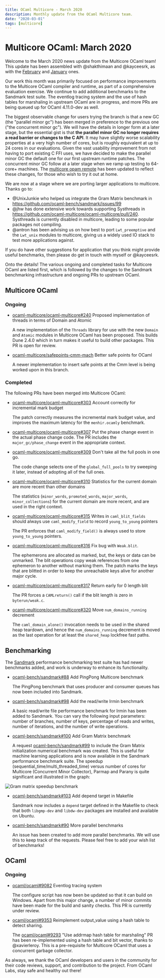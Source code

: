 ```yaml
---
title: OCaml Multicore - March 2020
description: Monthly update from the OCaml Multicore team.
date: "2020-03-01"
tags: [multicore]
---
```


# Multicore OCaml: March 2020

Welcome to the March 2020 news update from the Multicore OCaml team!  This update has been assembled with @shakthimaan and @kayceesrk, as with the [February](https://discuss.ocaml.org/t/multicore-ocaml-feb-2020-update/5227) and [January](https://discuss.ocaml.org/t/multicore-ocaml-january-2020-update/5090) ones.

Our work this month was primarily focused on performance improvements to the Multicore OCaml compiler and runtime, as part of a comprehensive evaluation exercise. We continue to add additional benchmarks to the Sandmark test suite. The eventlog tracing system and the use of hash tables for marshaling in upstream OCaml are in progress, and more PRs are being queued up for OCaml 4.11.0-dev as well.

The biggest observable change for users trying the branch is that a new GC (the "parallel minor gc") has been merged in preference to the previous one ("the concurrent minor gc").  We will have the details in longer form at a later stage, but the essential gist is that **the parallel minor GC no longer requires a read barrier or changes to the C API**.  It may have slightly worse scalability properties at a very high number of cores, but is roughly equivalent at up to 24 cores in our evaluations.  Given the vast usability improvement from not having to port existing C FFI uses, we have decided to make the parallel minor GC the default one for our first upstream runtime patches. The concurrent minor GC follow at a later stage when we ramp up testing to 64-core+ machines.  The [multicore opam remote](https://github.com/ocaml-multicore/multicore-opam) has been updated to reflect these changes, for those who wish to try it out at home.

We are now at a stage where we are porting larger applications to multicore.  Thanks go to:
- @UnixJunkie who helped us integrate the Gram Matrix benchmark in https://github.com/ocaml-bench/sandmark/issues/99
- @jhw has done extensive work towards supporting Systhreads in https://github.com/ocaml-multicore/ocaml-multicore/pull/240. Systhreads is currently disabled in multicore, leading to some popular packages not compiling. 
- @antron has been advising us on how best to port `Lwt_preemptive` and the `Lwt_unix` modules to multicore, giving us a widely used IO stack to test more applications against.

If you do have other suggestions for application that you think might provide useful benchmarks, then please do get in touch with myself or @kayceesrk.

Onto the details! The various ongoing and completed tasks for Multicore OCaml are listed first, which is followed by the changes to the Sandmark benchmarking infrastructure and ongoing PRs to upstream OCaml.

## Multicore OCaml

### Ongoing

* [ocaml-multicore/ocaml-multicore#240](https://github.com/ocaml-multicore/ocaml-multicore/pull/240)
  Proposed implementation of threads in terms of Domain and Atomic

  A new implementation of the `Threads` library for use with the new `Domain` and `Atomic` modules in Multicore OCaml has been proposed. This builds Dune 2.4.0 which in turn makes it useful to build other packages. This PR is open for review.

* [ocaml-multicore/safepoints-cmm-mach](https://github.com/anmolsahoo25/ocaml-multicore/tree/safepoints-cmm-mach)
  Better safe points for OCaml

  A newer implementation to insert safe points at the Cmm level is being worked upon in this branch.

### Completed

The following PRs have been merged into Multicore OCaml:

* [ocaml-multicore/ocaml-multicore#303](https://github.com/ocaml-multicore/ocaml-multicore/pull/303)
  Account correctly for incremental mark budget

  The patch correctly measures the incremental mark budget value, and improves the maximum latency for the `menhir.ocamly` benchmark.

* [ocaml-multicore/ocaml-multicore#307](https://github.com/ocaml-multicore/ocaml-multicore/pull/307)
  Put the phase change event in the actual phase change code. The PR includes the `major_gc/phase_change` event in the appropriate context.

* [ocaml-multicore/ocaml-multicore#309](https://github.com/ocaml-multicore/ocaml-multicore/pull/309)
  Don't take all the full pools in one go.

  The code change selects one of the `global_full_pools` to try sweeping it later, instead of adopting all of the full ones.

* [ocaml-multicore/ocaml-multicore#310](https://github.com/ocaml-multicore/ocaml-multicore/pull/310)
  Statistics for the current domain are more recent than other domains

  The statistics (`minor_words`, `promoted_words`, `major_words`, `minor_collections`) for the current domain are more recent, and are used in the right context.

* [ocaml-multicore/ocaml-multicore#315](https://github.com/ocaml-multicore/ocaml-multicore/pull/315)
  Writes in `caml_blit_fields` should always use `caml_modify_field` to record `young_to_young` pointers

  The PR enforces that `caml_modify_field()` is always used to store `young_to_young` pointers.

* [ocaml-multicore/ocaml-multicore#316](https://github.com/ocaml-multicore/ocaml-multicore/pull/316)
  Fix bug with `Weak.blit`.

  The ephemerons are allocated as marked, but, the keys or data can be unmarked. The blit operations copy weak references from one ephemeron to another without marking them. The patch marks the keys that are blitted in order to keep the unreachable keys alive for another major cycle.

* [ocaml-multicore/ocaml-multicore#317](https://github.com/ocaml-multicore/ocaml-multicore/pull/317)
  Return early for 0 length blit

  The PR forces a `CAMLreturn()` call if the blit length is zero in `byterun/weak.c`.

* [ocaml-multicore/ocaml-multicore#320](https://github.com/ocaml-multicore/ocaml-multicore/pull/320)
  Move `num_domains_running` decrement

  The `caml_domain_alone()` invocation needs to be used in the shared heap teardown, and hence the `num_domains_running` decrement is moved as the last operation for at least the `shared_heap` lockfree fast paths.

## Benchmarking

The [Sandmark](https://github.com/ocaml-bench/sandmark) performance benchmarking test suite has had newer benchmarks added, and work is underway to enhance its functionality.

* [ocaml-bench/sandmark#88](https://github.com/ocaml-bench/sandmark/pull/88)
  Add PingPong Multicore benchmark

  The PingPong benchmark that uses producer and consumer queues has now been included into Sandmark.

* [ocaml-bench/sandmark#98](https://github.com/ocaml-bench/sandmark/pull/98)
  Add the read/write Irmin benchmark

  A basic read/write file performance benchmark for Irmin has been added to Sandmark. You can vary the following input parameters: number of branches, number of keys, percentage of reads and writes, number of iterations, and the number of write operations.

* [ocaml-bench/sandmark#100](https://github.com/ocaml-bench/sandmark/issues/100)
  Add Gram Matrix benchmark

  A request
  [ocaml-bench/sandmark#99](https://github.com/ocaml-bench/sandmark/issues/99) to include the Gram Matrix initialization numerical benchmark was created. This is useful for machine learning applications and is now available in the Sandmark performance benchmark suite. The speedup (sequential_time/multi_threaded_time) versus number of cores for Multicore (Concurrent Minor Collector), Parmap and Parany is quite significant and illustrated in the graph:

![Gram matrix speedup benchmark](https://discuss.ocaml.org/uploads/short-url/4GHKI2C3Au8iHUwZqGwpiR42Ori.png) 

* [ocaml-bench/sandmark#103](https://github.com/ocaml-bench/sandmark/pull/103)
  Add depend target in Makefile

  Sandmark now includes a `depend` target defined in the Makefile to check that both `libgmp-dev` and `libdw-dev` packages are installed and available on Ubuntu.

* [ocaml-bench/sandmark#90](https://github.com/ocaml-bench/sandmark/issues/90)
  More parallel benchmarks

  An issue has been created to add more parallel benchmarks. We will use this to keep track of the requests. Please feel free to add your wish list of benchmarks!

## OCaml

### Ongoing

* [ocaml/ocaml#9082](https://github.com/ocaml/ocaml/pull/9082) Eventlog tracing system

  The configure script has now been be updated so that it can build on Windows. Apart from this major change, a number of minor commits have been made for the build and sanity checks. This PR is currently under review.

* [ocaml/ocaml#9353](https://github.com/ocaml/ocaml/pull/9353)
  Reimplement output_value using a hash table to detect sharing.

  The [ocaml/ocaml#9293](https://github.com/ocaml/ocaml/pull/9293) "Use addrmap hash table for marshaling" PR has been re-implemented using a hash table and bit vector, thanks to @xavierleroy. This is a pre-requisite for Multicore OCaml that uses a concurrent garbage collector.

As always, we thank the OCaml developers and users in the community for their code reviews, support, and contribution to the project. From OCaml Labs, stay safe and healthy out there!